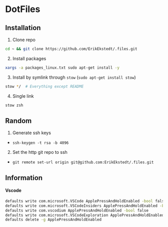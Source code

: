 # DotFiles

## Installation

1. Clone repo

```bash
cd ~ && git clone https://github.com/ErikEkstedt/.files.git
```

2. Install packages

```bash
xargs -a packages_linux.txt sudo apt-get install -y
```

3. Install by symlink through `stow` (`sudo apt-get install stow`)

```bash
stow */  # Everything except README
```

4. Single link

```bash
stow zsh
```

## Random

1. Generate ssh keys

- `ssh-keygen -t rsa -b 4096`

2. Set the http git repo to ssh

- `git remote set-url origin git@github.com:ErikEkstedt/.files.git`

## Information

#### Vscode

```bash
defaults write com.microsoft.VSCode ApplePressAndHoldEnabled -bool false              # For VS Code
defaults write com.microsoft.VSCodeInsiders ApplePressAndHoldEnabled -bool false      # For VS Code Insider
defaults write com.vscodium ApplePressAndHoldEnabled -bool false                      # For VS Codium
defaults write com.microsoft.VSCodeExploration ApplePressAndHoldEnabled -bool false   # For VS Codium Exploration users
defaults delete -g ApplePressAndHoldEnabled                                           # If necessary, reset global default
```
